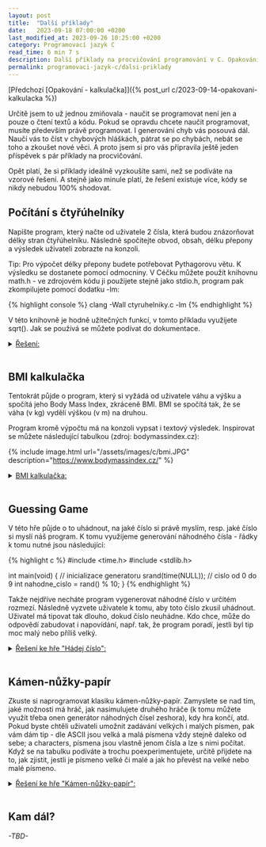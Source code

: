 ```yaml
---
layout: post
title:  "Další příklady"
date:   2023-09-18 07:00:00 +0200
last_modified_at: 2023-09-26 10:25:00 +0200
category: Programovací jazyk C
read_time: 6 min 7 s
description: Další příklady na procvičování programování v C. Opakování smyček, funkcí, printf, scanf.
permalink: programovaci-jazyk-c/dalsi-priklady
---
```


[Předchozí [Opakování - kalkulačka]]({% post_url c/2023-09-14-opakovani-kalkulacka %})

Určitě jsem to už jednou zmiňovala - naučit se programovat není jen a pouze o čtení textů a kódu. Pokud se opravdu chcete naučit programovat, musíte především právě programovat. I generování chyb vás posouvá dál. Naučí vás to číst v chybových hláškách, pátrat se po chybách, nebát se toho a zkoušet nové věci. A proto jsem si pro vás připravila ještě jeden příspěvek s pár příklady na procvičování.

Opět platí, že si příklady ideálně vyzkoušíte sami, než se podíváte na vzorové řešení. A stejně jako minule platí, že řešení existuje více, kódy se nikdy nebudou 100% shodovat.

## Počítání s čtyřúhelníky

Napište program, který načte od uživatele 2 čísla, která budou znázorňovat délky stran čtyřúhelníku. Následně spočítejte obvod, obsah, délku přepony a výsledek uživateli zobrazte na konzoli.

Tip: Pro výpočet délky přepony budete potřebovat Pythagorovu větu. K výsledku se dostanete pomocí odmocniny. V Céčku můžete použít knihovnu math.h - ve zdrojovém kódu ji použijete stejně jako stdio.h, program pak zkompilujete pomocí dodatku -lm:

{% highlight console %}
clang -Wall ctyruhelniky.c -lm
{% endhighlight %}

V této knihovně je hodně užitečných funkcí, v tomto příkladu využijete sqrt(). Jak se používá se můžete podívat do dokumentace.

<!-- Reseni pocitani s ctyruhelniky -->

  <details>
    <summary><u>Řešení: </u></summary>
<br />
{% highlight c %}
#include <stdio.h>
#include <math.h>

int spocitejObvod(int, int);
int spocitejObsah(int, int);
float delkaPrepony(int, int);
void printVitej();

int main(void)
{
    printVitej();

    int a, b;

    printf("Prosim zadej delky stran: ");
    scanf("%d %d", &a, &b);

    int obvod = spocitejObvod(a, b);
    int obsah = spocitejObsah(a, b);
    float prepona = delkaPrepony(a, b);

    printf("\n");
    printf("Obvod ctyruhelniku se stranami a = %d, b = %d: %d\n", a, b, obvod);
    printf("Obsah ctyruhelniku se stranami a = %d, b = %d: %d\n", a, b, obsah);
    printf("Delka prepony ctyruhelniku se stranami a = %d, b = %d: %.2f\n", a, b, prepona);

    return 0;
}

int spocitejObvod(int a, int b)
{
    return 2 * a + 2 * b;
}

int spocitejObsah(int a, int b)
{
    return a * b;
}

float delkaPrepony(int a, int b)
{
    return sqrt(a * a + b * b);
}

void printVitej()
{
    printf("--------------------------------\n");
    printf("Vitej u pocitani s ctyruhelniky!\n");
    printf("--------------------------------\n");
    printf("\n");
} {% endhighlight %}

{% highlight console %}
clang -Wall ctyruhelniky.c -lm
{% endhighlight %}

<a href="https://github.com/wild-karoline/C/blob/main/09-dalsi-priklady/ctyruhelnik.c" target="_blank">(Odkaz na GitHub)</a>
<br /><br />

Znovu připomínám, že vaše řešení se klidně může lišit. Zobrazení nějakého uvítacího textu není nutností. Stejně tak můžete mít použité jiné datové typy (dokud to alespoň trochu dává smysl a výpočty sedí). O názvech proměnných, funkcí, nebo struktuře zdrojového kódu ani nemluvím.
  </details>
<br />

## BMI kalkulačka

Tentokrát půjde o program, který si vyžádá od uživatele váhu a výšku a spočítá jeho Body Mass Index, zkráceně BMI. BMI se spočítá tak, že se váha (v kg) vydělí výškou (v m) na druhou.

Program kromě výpočtu má na konzoli vypsat i textový výsledek. Inspirovat se můžete následující tabulkou (zdroj: bodymassindex.cz):

{% include image.html url="/assets/images/c/bmi.JPG" description="https://www.bodymassindex.cz/" %}

<!-- Reseni BMI -->

  <details>
    <summary><u>BMI kalkulačka: </u></summary>
<br />
{% highlight c %}
#include <stdio.h>

float vypocetBmi(float vaha, float vyska)
{
    return vaha / (vyska / 100 * vyska / 100);
}

void vysledekKategorie(float bmi)
{
    printf("Kategorie: \n");
    if (bmi < 18.5)
    {
        printf("\tpodvaha\n");
    } else if (bmi < 24.9)  
    {
        printf("\tnorma\n");
    } else if (bmi < 29.9)
    {
        printf("\tnadvaha\n");
    } else if (bmi < 34.9)
    {
        printf("\tobezita 1. stupne\n");
    } else if (bmi < 39.9)
    {
        printf("\tobezita 2. stupne (zavazna)\n");
    } else
    {
        printf("\tobezita 3. stupne (tezka)\n");
    }
}

void vysledekZdravotniRizika(float bmi)
{
    printf("Zdravotni rizika: \n");
    if (bmi < 18.5)
    {
        printf("\tvysoka\n");
    } else if (bmi < 24.9)  
    {
        printf("\tminimalni\n");
    } else if (bmi < 29.9)
    {
        printf("\tnizka az lehce vyssi\n");
    } else if (bmi < 34.9)
    {
        printf("\tzvysena\n");
    } else if (bmi < 39.9)
    {
        printf("\tvysoka\n");
    } else
    {
        printf("\tvelmi vysoka\n");
    }
}

void vitej()
{
    printf("--------------\n");
    printf("BMI KALKULACKA\n");
    printf("--------------\n");
}

int main(void)
{
    vitej();

    float vaha;
    printf("Vaha (v kg): ");
    scanf("%f", &vaha);

    float vyska;
    printf("Vyska (v cm): ");
    scanf("%f", &vyska);

    float bmi = vypocetBmi(vaha, vyska);

    printf("BMI:\n\t%.2f\n", bmi);
    vysledekKategorie(bmi);
    vysledekZdravotniRizika(bmi);

    return 0;
} {% endhighlight %}

<a href="https://github.com/wild-karoline/C/blob/main/09-dalsi-priklady/bmi.c" target="_blank">(Odkaz na GitHub)</a>
<br /><br />

V případě nejasností nebo dotazů se mi klidně ozvěte buď tady do komentářů, nebo na <a href="https://discord.gg/hB8UYAgwUE" target="_blank">Discordu</a>.
  </details>
<br />

## Guessing Game

V této hře půjde o to uhádnout, na jaké číslo si právě myslím, resp. jaké číslo si myslí náš program. K tomu využijeme generování náhodného čísla - řádky k tomu nutné jsou následující:

{% highlight c %}
#include <time.h>
#include <stdlib.h>

int main(void)
{
    // inicializace generatoru
    srand(time(NULL));
    // cislo od 0 do 9
    int nahodne_cislo = rand() % 10;
} {% endhighlight %}

Takže nejdříve necháte program vygenerovat náhodné číslo v určitém rozmezí. Následně vyzvete uživatele k tomu, aby toto číslo zkusil uhádnout. Uživatel má tipovat tak dlouho, dokud číslo neuhádne. Kdo chce, může do odpovědí zabudovat i napovídání, např. tak, že program poradí, jestli byl tip moc malý nebo příliš velký.

<!-- Reseni guessing game -->

  <details>
    <summary><u>Řešení ke hře "Hádej číslo": </u></summary>
<br />

{% highlight c %}
#include <stdio.h>
#include <stdlib.h>
#include <time.h>

int main(void)
{
    // inicializace generatoru nahodneho cisla
    srand(time(NULL));
    // cislo od 0 do 9;
    int nahodne_cislo = rand() % 10;
    
    int tip = -1;

    printf("Hadej, na jake cislo prave myslim! (od 0 do 9)\n");

    while (1)
    {
        printf("Muj tip: ");
        scanf("%d", &tip);
        
        if (tip == nahodne_cislo)
        {
            printf("Gratuluju! Presne tohle cislo jsem mel na mysli!\n");
            break;
        } else 
        {
            if (tip < nahodne_cislo)
            {
                printf("Tesne vedle. Ale poradim ti, moje cislo je o kousek vetsi.\n");
            } else
            {
                printf("Tak vysoko jsem ani nedopocital! Zkus to jeste jednou.\n");
            }
        }
    }

    return 0;
} {% endhighlight %}

<!-- TODO -->
<a href="https://github.com/wild-karoline/C/blob/main/09-dalsi-priklady/hadej.c" target="_blank">(Odkaz na GitHub)</a>
<br />
  </details>
<br />

## Kámen-nůžky-papír

Zkuste si naprogramovat klasiku kámen-nůžky-papír. Zamyslete se nad tím, jaké možnosti má hráč, jak nasimulujete druhého hráče (k tomu můžete využít třeba onen generátor náhodných čísel zeshora), kdy hra končí, atd. Pokud byste chtěli uživateli umožnit zadávání velkých i malých písmen, pak vám dám tip - dle ASCII jsou velká a malá písmena vždy stejně daleko od sebe; a characters, písmena jsou vlastně jenom čísla a lze s nimi počítat. Když se na tabulku podíváte a trochu poexperimentujete, určitě přijdete na to, jak zjistit, jestli je písmeno velké či malé a jak ho převést na velké nebo malé písmeno.

<!-- Reseni kamen-nůžky-papír -->

  <details>
    <summary><u>Řešení ke hře "Kámen-nůžky-papír": </u></summary>
<br />

{% highlight c %}
#include <stdio.h>

#include <stdlib.h>
#include <time.h>

int hra();
int inputHrace();
int spravnyInput(int);
int inputPocitace();
int vysledekKola(int, int);
int prevodNaVelkePismeno(int);
void oznameniViteze(int, int);

int main(void) 
{
    int hrac = 0;
    int pocitac = 0;

    printf("Povolene prikazy: K, k (kamen), N, n (nuzky), P, p (papir), Q, q (konec)\n\n");
    printf("---------------------\n");

    for (int i = 1; i <= 3; i++) 
    {
        printf("\n");
        printf("Kolo: %d\tTvoje body: %d\tBody pocitac: %d\n\n", i, hrac, pocitac);

        int kolo = hra();

        if (kolo == 'Q')
        {
            return 0;
        } else if (kolo == 1)
        {
            hrac++;
        } else if (kolo == 2)
        {
            pocitac++;
        }
    }

    oznameniViteze(hrac, pocitac);

    return 0;
}

void oznameniViteze(int hrac, int pocitac)
{
    printf("\n---------------------\n");
    printf("Konec hry!\n");
    printf("VYSLEDEK\n");
    printf("Tvoje body: %d\n", hrac);
    printf("Body pocitace: %d\n", pocitac);

    if (hrac > pocitac)
    {
        printf("Gratuluju, vyhral jsi!\n");
    } else if (hrac < pocitac)
    {
        printf("Tentokrat to nevyslo...\n");
    } else 
    {
        printf("Nerozhodne.\n");
    }
}

int hra()
{
    int volba_hrace = inputHrace();

    if (volba_hrace == 'Q' || volba_hrace == 'q') {
        return volba_hrace;
    }

    int volba_pocitace = inputPocitace();

    return vysledekKola(volba_hrace, volba_pocitace);
}

int inputHrace()
{
    printf("Jakou taktiku zvolis?\n");

    while (1)
    {
        printf("~ ");
        int volba = getchar();
        volba = prevodNaVelkePismeno(volba);
        // zkuste si vynechat toto druhe getchar() a pozorujte, co se deje
        getchar();

        if (spravnyInput(volba))
        {
            return volba;
        } else
        {
            printf("Neplatna volba!\n");
        } 
    }
}

int spravnyInput(int volba)
{
    if (volba == 'K' || volba == 'N' || volba == 'P' ||
        volba == 'Q')
        {
            return 1;
        }
    
    return 0;
}

int prevodNaVelkePismeno(int volba)
{
    if (volba >= 97 && volba <=122)
    {
        return volba - 32;
    }
    return volba;
}

int inputPocitace()
{
    // inicializace generatoru nahodneho cisla
    srand(time(NULL));
    // cislo od 0 do 9;
    int volba = rand() % 3;

    switch (volba)
    {
    case 0:
        printf("Pocitac voli kamen!\n");
        return 'K';
    case 1:
        printf("Pocitac voli nuzky!\n");
        return 'N';
    case 2:
    printf("Pocitac voli papir!\n");
        return 'P';    
    default:
        printf("Error!\n");
        break;
    }

    return -1;
}

int vysledekKola(int volba_hrace, int volba_pocitace)
{
    if (volba_hrace == volba_pocitace)
    {
        printf("Nerozhodne!\n");
        return 0;
    } else if ((volba_hrace == 'K' && volba_pocitace == 'N') ||
        (volba_hrace == 'N' && volba_pocitace == 'P') ||
        (volba_hrace == 'P' && volba_pocitace == 'K'))
    {
        printf("Vyhral jsi!\n");
        return 1;
    } else 
    {
        printf("Tohle kolo jsi prohral.\n");
        return 2;
    }
} {% endhighlight %}

<a href="https://github.com/wild-karoline/C/blob/main/09-dalsi-priklady/kamen_nuzky_papir.c" target="_blank">(Odkaz na GitHub)</a>
<br />
  </details>
<br />

## Kam dál?

*\-TBD\-*
